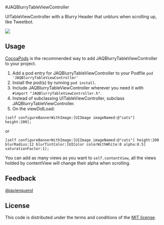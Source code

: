 #JAQBlurryTableViewController

UITableViewController with a Blurry Header that unblurs when scrolling up, like Tweetbot.

[![](https://dl.dropboxusercontent.com/u/15831273/JAQBlurryDemo.gif)](https://dl.dropboxusercontent.com/u/15831273/JAQBlurryDemo.gif)

## Usage

[CocoaPods](http://cocoapods.org) is the recommended way to add JAQBlurryTableViewController to your project.

1. Add a pod entry for JAQBlurryTableViewController to your Podfile `pod 'JAQBlurryTableViewController'`
2. Install the pod(s) by running `pod install`.
3. Include JAQBlurryTableViewController wherever you need it with `#import "JAQBlurryTableViewController.h"`.
4. Instead of subclassing UITableViewController, subclass JAQBlurryTableViewController.
5. On the viewDidLoad:

```
[self configureBannerWithImage:[UIImage imageNamed:@"cats"] height:200];
```
or
```
[self configureBannerWithImage:[UIImage imageNamed:@"cats"] height:200 blurRadius:12 blurTintColor:[UIColor colorWithWhite:0 alpha:0.5] saturationFactor:1];
```

You can add as many views as you want to ```self.contentView```, all the views holded by contentView will change their alpha when scrolling.

## Feedback

[@javierquerol](https://twitter.com/javierquerol)

## License

This code is distributed under the terms and conditions of the [MIT license](LICENSE).



